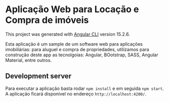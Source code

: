# Aplicação Web para Locação e Compra de imóveis

This project was generated with [Angular CLI](https://github.com/angular/angular-cli) version 15.2.6.

Esta aplicação é um sample de um software web para aplicações imobiliárias: para aluguel e compra de propriedades, utilizamos para construção
deste app as tecnolgoias: Angular, BOotstrap, SASS, Angular Material, entre outros.

## Development server

Para executar a aplicação basta rodar `npm install` e em seguida `npm start`. A aplicação ficará disponível no endereço `http://localhost:4200/`.
